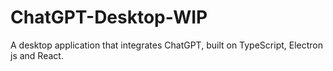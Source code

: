 # ChatGPT-Desktop-WIP
A desktop application that integrates ChatGPT, built on TypeScript, Electron js and React.
